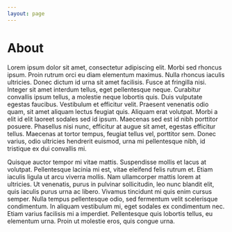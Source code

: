 ```yaml
---
layout: page
---
```


# About

Lorem ipsum dolor sit amet, consectetur adipiscing elit. Morbi sed rhoncus ipsum. Proin rutrum orci eu diam elementum maximus. Nulla rhoncus iaculis ultricies. Donec dictum id urna sit amet facilisis. Fusce at fringilla nisi. Integer sit amet interdum tellus, eget pellentesque neque. Curabitur convallis ipsum tellus, a molestie neque lobortis quis. Duis vulputate egestas faucibus. Vestibulum et efficitur velit. Praesent venenatis odio quam, sit amet aliquam lectus feugiat quis. Aliquam erat volutpat. Morbi a elit id elit laoreet sodales sed id ipsum. Maecenas sed est id nibh porttitor posuere. Phasellus nisi nunc, efficitur at augue sit amet, egestas efficitur tellus. Maecenas at tortor tempus, feugiat tellus vel, porttitor sem. Donec varius, odio ultricies hendrerit euismod, urna mi pellentesque nibh, id tristique ex dui convallis mi.

Quisque auctor tempor mi vitae mattis. Suspendisse mollis et lacus at volutpat. Pellentesque lacinia mi est, vitae eleifend felis rutrum et. Etiam iaculis ligula ut arcu viverra mollis. Nam ullamcorper mattis lorem at ultricies. Ut venenatis, purus in pulvinar sollicitudin, leo nunc blandit elit, quis iaculis purus urna ac libero. Vivamus tincidunt mi quis enim cursus semper. Nulla tempus pellentesque odio, sed fermentum velit scelerisque condimentum. In aliquam vestibulum mi, eget sodales ex condimentum nec. Etiam varius facilisis mi a imperdiet. Pellentesque quis lobortis tellus, eu elementum urna. Proin ut molestie eros, quis congue urna. 

&nbsp;

